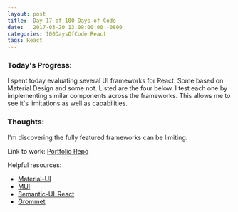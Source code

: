 ```yaml
---
layout: post
title:  Day 17 of 100 Days of Code
date:   2017-03-20 13:09:00:00 -0800
categories: 100DaysOfCode React
tags: React
---
```


### Today's Progress:
I spent today evaluating several UI frameworks for React. Some based on Material Design and some not. Listed are the four below. I test each one by implementing similar components across the frameworks. This allows me to see it's limitations as well as capabilities.

### Thoughts:
I'm discovering the fully featured frameworks can be limiting. 


Link to work: [Portfolio Repo](https://github.com/yenly/yenly)

Helpful resources:
* [Material-UI](http://www.material-ui.com/)
* [MUI](https://www.muicss.com/)
* [Semantic-UI-React](http://react.semantic-ui.com/introduction)
* [Grommet](https://grommet.github.io/)

